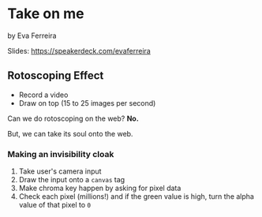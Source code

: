 # Take on me

by Eva Ferreira

Slides: https://speakerdeck.com/evaferreira

## Rotoscoping Effect

- Record a video
- Draw on top (15 to 25 images per second)

Can we do rotoscoping on the web? **No.**

But, we can take its soul onto the web.

### Making an invisibility cloak

1. Take user's camera input
2. Draw the input onto a `canvas` tag
3. Make chroma key happen by asking for pixel data
4. Check each pixel (millions!) and if the green value is high, turn the alpha value of that pixel to `0`
